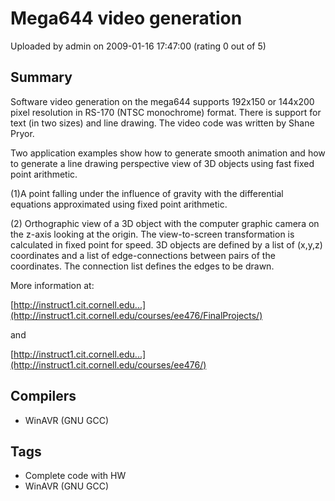 # Mega644 video generation

Uploaded by admin on 2009-01-16 17:47:00 (rating 0 out of 5)

## Summary

Software video generation on the mega644 supports 192x150 or 144x200 pixel resolution in RS-170 (NTSC monochrome) format. There is support for text (in two sizes) and line drawing. The video code was written by Shane Pryor.


Two application examples show how to generate smooth animation and how to generate a line drawing perspective view of 3D objects using fast fixed point arithmetic.  

(1)A point falling under the influence of gravity with the differential equations approximated using fixed point arithmetic.  

(2) Orthographic view of a 3D object with the computer graphic camera on the z-axis looking at the origin. The view-to-screen transformation is calculated in fixed point for speed. 3D objects are defined by a list of (x,y,z) coordinates and a list of edge-connections between pairs of the coordinates. The connection list defines the edges to be drawn. 


More information at:  

[http://instruct1.cit.cornell.edu...](http://instruct1.cit.cornell.edu/courses/ee476/FinalProjects/)  

and  

[http://instruct1.cit.cornell.edu...](http://instruct1.cit.cornell.edu/courses/ee476/)

## Compilers

- WinAVR (GNU GCC)

## Tags

- Complete code with HW
- WinAVR (GNU GCC)
